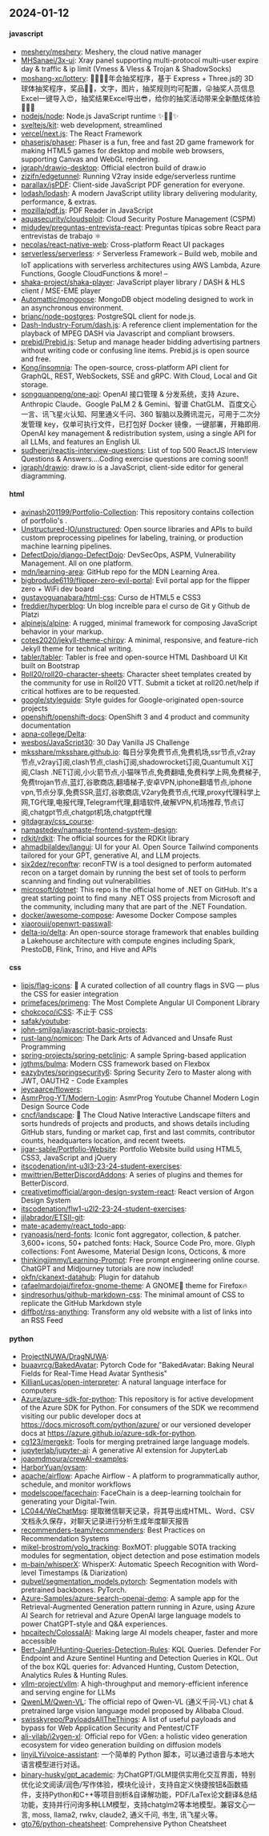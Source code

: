 ## 2024-01-12

#### javascript
* [meshery/meshery](https://github.com/meshery/meshery): Meshery, the cloud native manager
* [MHSanaei/3x-ui](https://github.com/MHSanaei/3x-ui): Xray panel supporting multi-protocol multi-user expire day & traffic & ip limit (Vmess & Vless & Trojan & ShadowSocks)
* [moshang-xc/lottery](https://github.com/moshang-xc/lottery): 🎉🌟✨🎈年会抽奖程序，基于 Express + Three.js的 3D 球体抽奖程序，奖品🧧🎁，文字，图片，抽奖规则均可配置，😜抽奖人员信息Excel一键导入😍，抽奖结果Excel导出😎，给你的抽奖活动带来全新酷炫体验🚀🚀🚀
* [nodejs/node](https://github.com/nodejs/node): Node.js JavaScript runtime ✨🐢🚀✨
* [sveltejs/kit](https://github.com/sveltejs/kit): web development, streamlined
* [vercel/next.js](https://github.com/vercel/next.js): The React Framework
* [phaserjs/phaser](https://github.com/phaserjs/phaser): Phaser is a fun, free and fast 2D game framework for making HTML5 games for desktop and mobile web browsers, supporting Canvas and WebGL rendering.
* [jgraph/drawio-desktop](https://github.com/jgraph/drawio-desktop): Official electron build of draw.io
* [zizifn/edgetunnel](https://github.com/zizifn/edgetunnel): Running V2ray inside edge/serverless runtime
* [parallax/jsPDF](https://github.com/parallax/jsPDF): Client-side JavaScript PDF generation for everyone.
* [lodash/lodash](https://github.com/lodash/lodash): A modern JavaScript utility library delivering modularity, performance, & extras.
* [mozilla/pdf.js](https://github.com/mozilla/pdf.js): PDF Reader in JavaScript
* [aquasecurity/cloudsploit](https://github.com/aquasecurity/cloudsploit): Cloud Security Posture Management (CSPM)
* [midudev/preguntas-entrevista-react](https://github.com/midudev/preguntas-entrevista-react): Preguntas típicas sobre React para entrevistas de trabajo ⚛️
* [necolas/react-native-web](https://github.com/necolas/react-native-web): Cross-platform React UI packages
* [serverless/serverless](https://github.com/serverless/serverless): ⚡ Serverless Framework – Build web, mobile and IoT applications with serverless architectures using AWS Lambda, Azure Functions, Google CloudFunctions & more! –
* [shaka-project/shaka-player](https://github.com/shaka-project/shaka-player): JavaScript player library / DASH & HLS client / MSE-EME player
* [Automattic/mongoose](https://github.com/Automattic/mongoose): MongoDB object modeling designed to work in an asynchronous environment.
* [brianc/node-postgres](https://github.com/brianc/node-postgres): PostgreSQL client for node.js.
* [Dash-Industry-Forum/dash.js](https://github.com/Dash-Industry-Forum/dash.js): A reference client implementation for the playback of MPEG DASH via Javascript and compliant browsers.
* [prebid/Prebid.js](https://github.com/prebid/Prebid.js): Setup and manage header bidding advertising partners without writing code or confusing line items. Prebid.js is open source and free.
* [Kong/insomnia](https://github.com/Kong/insomnia): The open-source, cross-platform API client for GraphQL, REST, WebSockets, SSE and gRPC. With Cloud, Local and Git storage.
* [songquanpeng/one-api](https://github.com/songquanpeng/one-api): OpenAI 接口管理 & 分发系统，支持 Azure、Anthropic Claude、Google PaLM 2 & Gemini、智谱 ChatGLM、百度文心一言、讯飞星火认知、阿里通义千问、360 智脑以及腾讯混元，可用于二次分发管理 key，仅单可执行文件，已打包好 Docker 镜像，一键部署，开箱即用. OpenAI key management & redistribution system, using a single API for all LLMs, and features an English UI.
* [sudheerj/reactjs-interview-questions](https://github.com/sudheerj/reactjs-interview-questions): List of top 500 ReactJS Interview Questions & Answers....Coding exercise questions are coming soon!!
* [jgraph/drawio](https://github.com/jgraph/drawio): draw.io is a JavaScript, client-side editor for general diagramming.

#### html
* [avinash201199/Portfolio-Collection](https://github.com/avinash201199/Portfolio-Collection): This repository contains collection of portfolio's .
* [Unstructured-IO/unstructured](https://github.com/Unstructured-IO/unstructured): Open source libraries and APIs to build custom preprocessing pipelines for labeling, training, or production machine learning pipelines.
* [DefectDojo/django-DefectDojo](https://github.com/DefectDojo/django-DefectDojo): DevSecOps, ASPM, Vulnerability Management. All on one platform.
* [mdn/learning-area](https://github.com/mdn/learning-area): GitHub repo for the MDN Learning Area.
* [bigbrodude6119/flipper-zero-evil-portal](https://github.com/bigbrodude6119/flipper-zero-evil-portal): Evil portal app for the flipper zero + WiFi dev board
* [gustavoguanabara/html-css](https://github.com/gustavoguanabara/html-css): Curso de HTML5 e CSS3
* [freddier/hyperblog](https://github.com/freddier/hyperblog): Un blog increíble para el curso de Git y Github de Platzi
* [alpinejs/alpine](https://github.com/alpinejs/alpine): A rugged, minimal framework for composing JavaScript behavior in your markup.
* [cotes2020/jekyll-theme-chirpy](https://github.com/cotes2020/jekyll-theme-chirpy): A minimal, responsive, and feature-rich Jekyll theme for technical writing.
* [tabler/tabler](https://github.com/tabler/tabler): Tabler is free and open-source HTML Dashboard UI Kit built on Bootstrap
* [Roll20/roll20-character-sheets](https://github.com/Roll20/roll20-character-sheets): Character sheet templates created by the community for use in Roll20 VTT. Submit a ticket at roll20.net/help if critical hotfixes are to be requested.
* [google/styleguide](https://github.com/google/styleguide): Style guides for Google-originated open-source projects
* [openshift/openshift-docs](https://github.com/openshift/openshift-docs): OpenShift 3 and 4 product and community documentation
* [apna-college/Delta](https://github.com/apna-college/Delta): 
* [wesbos/JavaScript30](https://github.com/wesbos/JavaScript30): 30 Day Vanilla JS Challenge
* [mksshare/mksshare.github.io](https://github.com/mksshare/mksshare.github.io): 每日分享免费节点,免费机场,ssr节点,v2ray节点,v2ray订阅,clash节点,clash订阅,shadowrocket订阅,Quantumult X订阅,Clash .NET订阅,小火箭节点,小猫咪节点,免费翻墙,免费科学上网,免费梯子,免费trojan节点,蓝灯,谷歌商店,翻墙梯子,安卓VPN,iphone翻墙节点,iphone vpn,节点分享,免费SSR,蓝灯,谷歌商店,V2ary免费节点,代理,proxy代理科学上网,TG代理,电报代理,Telegram代理,翻墙软件,破解VPN,机场推荐,节点订阅,chatgpt节点,chatgpt机场,chatgpt代理
* [gitdagray/css_course](https://github.com/gitdagray/css_course): 
* [namastedev/namaste-frontend-system-design](https://github.com/namastedev/namaste-frontend-system-design): 
* [rdkit/rdkit](https://github.com/rdkit/rdkit): The official sources for the RDKit library
* [ahmadbilaldev/langui](https://github.com/ahmadbilaldev/langui): UI for your AI. Open Source Tailwind components tailored for your GPT, generative AI, and LLM projects.
* [six2dez/reconftw](https://github.com/six2dez/reconftw): reconFTW is a tool designed to perform automated recon on a target domain by running the best set of tools to perform scanning and finding out vulnerabilities
* [microsoft/dotnet](https://github.com/microsoft/dotnet): This repo is the official home of .NET on GitHub. It's a great starting point to find many .NET OSS projects from Microsoft and the community, including many that are part of the .NET Foundation.
* [docker/awesome-compose](https://github.com/docker/awesome-compose): Awesome Docker Compose samples
* [xiaorouji/openwrt-passwall](https://github.com/xiaorouji/openwrt-passwall): 
* [delta-io/delta](https://github.com/delta-io/delta): An open-source storage framework that enables building a Lakehouse architecture with compute engines including Spark, PrestoDB, Flink, Trino, and Hive and APIs

#### css
* [lipis/flag-icons](https://github.com/lipis/flag-icons): 🎏 A curated collection of all country flags in SVG — plus the CSS for easier integration
* [primefaces/primeng](https://github.com/primefaces/primeng): The Most Complete Angular UI Component Library
* [chokcoco/iCSS](https://github.com/chokcoco/iCSS): 不止于 CSS
* [safak/youtube](https://github.com/safak/youtube): 
* [john-smilga/javascript-basic-projects](https://github.com/john-smilga/javascript-basic-projects): 
* [rust-lang/nomicon](https://github.com/rust-lang/nomicon): The Dark Arts of Advanced and Unsafe Rust Programming
* [spring-projects/spring-petclinic](https://github.com/spring-projects/spring-petclinic): A sample Spring-based application
* [jgthms/bulma](https://github.com/jgthms/bulma): Modern CSS framework based on Flexbox
* [eazybytes/springsecurity6](https://github.com/eazybytes/springsecurity6): Spring Security Zero to Master along with JWT, OAUTH2 - Code Examples
* [jeycaarce/flowers](https://github.com/jeycaarce/flowers): 
* [AsmrProg-YT/Modern-Login](https://github.com/AsmrProg-YT/Modern-Login): AsmrProg Youtube Channel Modern Login Design Source Code
* [cncf/landscape](https://github.com/cncf/landscape): 🌄 The Cloud Native Interactive Landscape filters and sorts hundreds of projects and products, and shows details including GitHub stars, funding or market cap, first and last commits, contributor counts, headquarters location, and recent tweets.
* [jigar-sable/Portfolio-Website](https://github.com/jigar-sable/Portfolio-Website): Portfolio Website build using HTML5, CSS3, JavaScript and jQuery
* [itscodenation/int-u3l3-23-24-student-exercises](https://github.com/itscodenation/int-u3l3-23-24-student-exercises): 
* [mwittrien/BetterDiscordAddons](https://github.com/mwittrien/BetterDiscordAddons): A series of plugins and themes for BetterDiscord.
* [creativetimofficial/argon-design-system-react](https://github.com/creativetimofficial/argon-design-system-react): React version of Argon Design System
* [itscodenation/flw1-u2l2-23-24-student-exercises](https://github.com/itscodenation/flw1-u2l2-23-24-student-exercises): 
* [jjlabrador/ETSII-git](https://github.com/jjlabrador/ETSII-git): 
* [mate-academy/react_todo-app](https://github.com/mate-academy/react_todo-app): 
* [ryanoasis/nerd-fonts](https://github.com/ryanoasis/nerd-fonts): Iconic font aggregator, collection, & patcher. 3,600+ icons, 50+ patched fonts: Hack, Source Code Pro, more. Glyph collections: Font Awesome, Material Design Icons, Octicons, & more
* [thinkingjimmy/Learning-Prompt](https://github.com/thinkingjimmy/Learning-Prompt): Free prompt engineering online course. ChatGPT and Midjourney tutorials are now included!
* [okfn/ckanext-datahub](https://github.com/okfn/ckanext-datahub): Plugin for datahub
* [rafaelmardojai/firefox-gnome-theme](https://github.com/rafaelmardojai/firefox-gnome-theme): A GNOME👣 theme for Firefox🔥
* [sindresorhus/github-markdown-css](https://github.com/sindresorhus/github-markdown-css): The minimal amount of CSS to replicate the GitHub Markdown style
* [diffbot/rss-anything](https://github.com/diffbot/rss-anything): Transform any old website with a list of links into an RSS Feed

#### python
* [ProjectNUWA/DragNUWA](https://github.com/ProjectNUWA/DragNUWA): 
* [buaavrcg/BakedAvatar](https://github.com/buaavrcg/BakedAvatar): Pytorch Code for "BakedAvatar: Baking Neural Fields for Real-Time Head Avatar Synthesis"
* [KillianLucas/open-interpreter](https://github.com/KillianLucas/open-interpreter): A natural language interface for computers
* [Azure/azure-sdk-for-python](https://github.com/Azure/azure-sdk-for-python): This repository is for active development of the Azure SDK for Python. For consumers of the SDK we recommend visiting our public developer docs at https://docs.microsoft.com/python/azure/ or our versioned developer docs at https://azure.github.io/azure-sdk-for-python.
* [cg123/mergekit](https://github.com/cg123/mergekit): Tools for merging pretrained large language models.
* [jupyterlab/jupyter-ai](https://github.com/jupyterlab/jupyter-ai): A generative AI extension for JupyterLab
* [joaomdmoura/crewAI-examples](https://github.com/joaomdmoura/crewAI-examples): 
* [HarborYuan/ovsam](https://github.com/HarborYuan/ovsam): 
* [apache/airflow](https://github.com/apache/airflow): Apache Airflow - A platform to programmatically author, schedule, and monitor workflows
* [modelscope/facechain](https://github.com/modelscope/facechain): FaceChain is a deep-learning toolchain for generating your Digital-Twin.
* [LC044/WeChatMsg](https://github.com/LC044/WeChatMsg): 提取微信聊天记录，将其导出成HTML、Word、CSV文档永久保存，对聊天记录进行分析生成年度聊天报告
* [recommenders-team/recommenders](https://github.com/recommenders-team/recommenders): Best Practices on Recommendation Systems
* [mikel-brostrom/yolo_tracking](https://github.com/mikel-brostrom/yolo_tracking): BoxMOT: pluggable SOTA tracking modules for segmentation, object detection and pose estimation models
* [m-bain/whisperX](https://github.com/m-bain/whisperX): WhisperX: Automatic Speech Recognition with Word-level Timestamps (& Diarization)
* [qubvel/segmentation_models.pytorch](https://github.com/qubvel/segmentation_models.pytorch): Segmentation models with pretrained backbones. PyTorch.
* [Azure-Samples/azure-search-openai-demo](https://github.com/Azure-Samples/azure-search-openai-demo): A sample app for the Retrieval-Augmented Generation pattern running in Azure, using Azure AI Search for retrieval and Azure OpenAI large language models to power ChatGPT-style and Q&A experiences.
* [hpcaitech/ColossalAI](https://github.com/hpcaitech/ColossalAI): Making large AI models cheaper, faster and more accessible
* [Bert-JanP/Hunting-Queries-Detection-Rules](https://github.com/Bert-JanP/Hunting-Queries-Detection-Rules): KQL Queries. Defender For Endpoint and Azure Sentinel Hunting and Detection Queries in KQL. Out of the box KQL queries for: Advanced Hunting, Custom Detection, Analytics Rules & Hunting Rules.
* [vllm-project/vllm](https://github.com/vllm-project/vllm): A high-throughput and memory-efficient inference and serving engine for LLMs
* [QwenLM/Qwen-VL](https://github.com/QwenLM/Qwen-VL): The official repo of Qwen-VL (通义千问-VL) chat & pretrained large vision language model proposed by Alibaba Cloud.
* [swisskyrepo/PayloadsAllTheThings](https://github.com/swisskyrepo/PayloadsAllTheThings): A list of useful payloads and bypass for Web Application Security and Pentest/CTF
* [ali-vilab/i2vgen-xl](https://github.com/ali-vilab/i2vgen-xl): Official repo for VGen: a holistic video generation ecosystem for video generation building on diffusion models
* [linyiLYi/voice-assistant](https://github.com/linyiLYi/voice-assistant): 一个简单的 Python 脚本，可以通过语音与本地大语言模型进行对话。
* [binary-husky/gpt_academic](https://github.com/binary-husky/gpt_academic): 为ChatGPT/GLM提供实用化交互界面，特别优化论文阅读/润色/写作体验，模块化设计，支持自定义快捷按钮&函数插件，支持Python和C++等项目剖析&自译解功能，PDF/LaTex论文翻译&总结功能，支持并行问询多种LLM模型，支持chatglm2等本地模型。兼容文心一言, moss, llama2, rwkv, claude2, 通义千问, 书生, 讯飞星火等。
* [gto76/python-cheatsheet](https://github.com/gto76/python-cheatsheet): Comprehensive Python Cheatsheet
